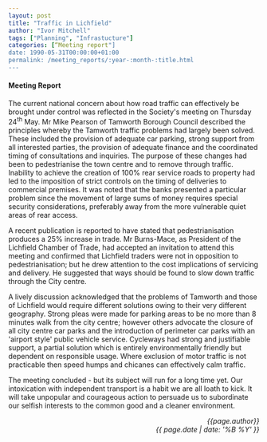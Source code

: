 ```yaml
---
layout: post
title: "Traffic in Lichfield"
author: "Ivor Mitchell"
tags: ["Planning", "Infrastucture"]
categories: [“Meeting report"]
date: 1990-05-31T00:00:00+01:00
permalink: /meeting_reports/:year-:month-:title.html
---
```

#### Meeting Report ####

The current national concern about how road traffic can effectively be brought under control was reflected in the Society's meeting on Thursday 24<sup>th</sup> May. Mr Mike Pearson of Tamworth Borough Council described the principles whereby the Tamworth traffic problems had largely been solved. These included the provision of adequate car parking, strong support from all interested parties, the provision of adequate finance and the coordinated timing of consultations and inquiries. The purpose of these changes had been to pedestrianise the town centre and to remove through traffic. Inability to achieve the creation of 100% rear service roads to property had led to the imposition of strict controls on the timing of deliveries to commercial premises. It was noted that the banks presented a particular problem since the movement of large sums of money requires special security considerations, preferably away from the more vulnerable quiet areas of rear access. 

A recent publication is reported to have stated that pedestrianisation produces a 25% increase in trade. Mr Burns-Mace, as President of the Lichfield Chamber of Trade, had accepted an invitation to attend this meeting and confirmed that Lichfield traders were not in opposition to pedestrianisation; but he drew attention to the cost implications of servicing and delivery. He suggested that ways should be found to slow down traffic through the City centre. 

A lively discussion acknowledged that the problems of Tamworth and those of Lichfield would require different solutions owing to their very different geography. Strong pleas were made for parking areas to be no more than 8 minutes walk from the city centre; however others advocate the closure of all city centre car parks and the introduction of perimeter car parks with an 'airport style' public vehicle service. Cycleways had strong and justifiable support, a partial solution which is entirely environmentally friendly but dependent on responsible usage. Where exclusion of motor traffic is not practicable then speed humps and chicanes can effectively calm traffic. 

The meeting concluded - but its subject will run for a long time yet. Our intoxication with independent transport is a habit we are all loath to kick. It will take unpopular and courageous action to persuade us to subordinate our selfish interests to the common good and a cleaner environment. 

<p align="right"><i> {{page.author}} <br> {{ page.date | date: '%B %Y' }} </i></p>
